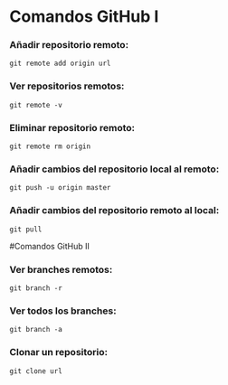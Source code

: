 # Comandos GitHub I

### Añadir repositorio remoto:

`git remote add origin url`

### Ver repositorios remotos:

`git remote -v`

### Eliminar repositorio remoto:

`git remote rm origin`

### Añadir cambios del repositorio local al remoto:

`git push -u origin master`

### Añadir cambios del repositorio remoto al local:

`git pull`


#Comandos GitHub II

### Ver branches remotos:

`git branch -r`

### Ver todos los branches:

`git branch -a`

### Clonar un repositorio:

`git clone url`



